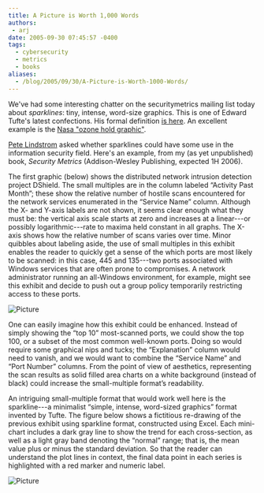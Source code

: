 ```yaml
---
title: A Picture is Worth 1,000 Words
authors:
 - arj
date: 2005-09-30 07:45:57 -0400
tags:
  - cybersecurity
  - metrics
  - books
aliases:
  - /blog/2005/09/30/A-Picture-is-Worth-1000-Words/
---
```

We've had some interesting chatter on the securitymetrics mailing list today about _sparklines_: tiny, intense, word-size graphics. This is one of Edward Tufte's latest confections. His formal definition [is here](http://www.edwardtufte.com/bboard/q-and-a-fetch-msg?msg_id=0001OR&topic_id=1). An excellent example is the [Nasa "ozone hold graphic"](http://ozonewatch.gsfc.nasa.gov/).

[Pete Lindstrom](http://spiresecurity.typepad.com/spire_security_viewpoint/) asked whether sparklines could have some use in the information security field. Here's an example, from my (as yet unpublished) book, _Security Metrics_ (Addison-Wesley Publishing, expected 1H 2006).

The first graphic (below) shows the distributed network intrusion detection project DShield. The small multiples are in the column labeled &ldquo;Activity Past Month&rdquo;; these show the relative number of hostile scans encountered for the network services enumerated in the &ldquo;Service Name&rdquo; column. Although the X- and Y-axis labels are not shown, it seems clear enough what they must be: the vertical axis scale starts at zero and increases at a linear---or possibly logarithmic---rate to maxima held constant in all graphs. The X-axis shows how the relative number of scans varies over time. Minor quibbles about labeling aside, the use of small multiples in this exhibit enables the reader to quickly get a sense of the which ports are most likely to be scanned: in this case, 445 and 135---two ports associated with Windows services that are often prone to compromises. A network administrator running an all-Windows environment, for example, might see this exhibit and decide to push out a group policy temporarily restricting access to these ports.

![Picture](/images/arj-07-15.png)

One can easily imagine how this exhibit could be enhanced. Instead of simply showing the &ldquo;top 10&rdquo; most-scanned ports, we could show the top 100, or a subset of the most common well-known ports. Doing so would require some graphical nips and tucks; the &ldquo;Explanation&rdquo; column would need to vanish, and we would want to combine the &ldquo;Service Name&rdquo; and &ldquo;Port Number&rdquo; columns. From the point of view of aesthetics, representing the scan results as solid filled area charts on a white background (instead of black) could increase the small-multiple format&rsquo;s readability.

An intriguing small-multiple format that would work well here is the sparkline---a minimalist &ldquo;simple, intense, word-sized graphics&rdquo; format invented by Tufte.  The figure below shows a fictitious re-drawing of the previous exhibit using sparkline format, constructed using Excel. Each mini-chart includes a dark gray line to show the trend for each cross-section, as well as a light gray band denoting the &ldquo;normal&rdquo; range; that is, the mean value plus or minus the standard deviation.  So that the reader can understand the plot lines in context, the final data point in each series is highlighted with a red marker and numeric label.

![Picture](/images/arj-07-16.png)

&nbsp;